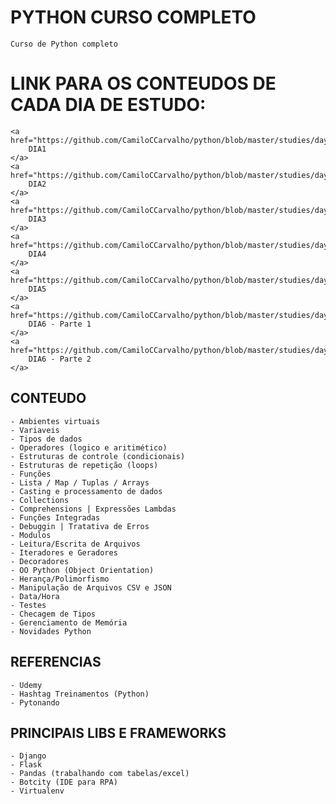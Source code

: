 # PYTHON CURSO COMPLETO

    Curso de Python completo

# LINK PARA OS CONTEUDOS DE CADA DIA DE ESTUDO:
    <a href="https://github.com/CamiloCCarvalho/python/blob/master/studies/day1/main.py">
        DIA1
    </a>
    <a href="https://github.com/CamiloCCarvalho/python/blob/master/studies/day2/main.py">
        DIA2
    </a>
    <a href="https://github.com/CamiloCCarvalho/python/blob/master/studies/day3/main.py">
        DIA3
    </a>
    <a href="https://github.com/CamiloCCarvalho/python/blob/master/studies/day4/main.py">
        DIA4
    </a>
    <a href="https://github.com/CamiloCCarvalho/python/blob/master/studies/day5/main.py">
        DIA5
    </a>
    <a href="https://github.com/CamiloCCarvalho/python/blob/master/studies/day6/main.py">
        DIA6 - Parte 1
    </a>
    <a href="https://github.com/CamiloCCarvalho/python/blob/master/studies/day6/main2.py">
        DIA6 - Parte 2
    </a>

## CONTEUDO

    - Ambientes virtuais
    - Variaveis
    - Tipos de dados
    - Operadores (logico e aritimético)
    - Estruturas de controle (condicionais)
    - Estruturas de repetição (loops)
    - Funções
    - Lista / Map / Tuplas / Arrays
    - Casting e processamento de dados
    - Collections
    - Comprehensions | Expressões Lambdas
    - Funções Integradas
    - Debuggin | Tratativa de Erros
    - Modulos
    - Leitura/Escrita de Arquivos
    - Iteradores e Geradores
    - Decoradores
    - OO Python (Object Orientation)
    - Herança/Polimorfismo
    - Manipulação de Arquivos CSV e JSON
    - Data/Hora
    - Testes
    - Checagem de Tipos
    - Gerenciamento de Memória
    - Novidades Python

## REFERENCIAS

    - Udemy
    - Hashtag Treinamentos (Python)
    - Pytonando

## PRINCIPAIS LIBS E FRAMEWORKS

    - Django
    - Flask
    - Pandas (trabalhando com tabelas/excel)
    - Botcity (IDE para RPA)
    - Virtualenv

